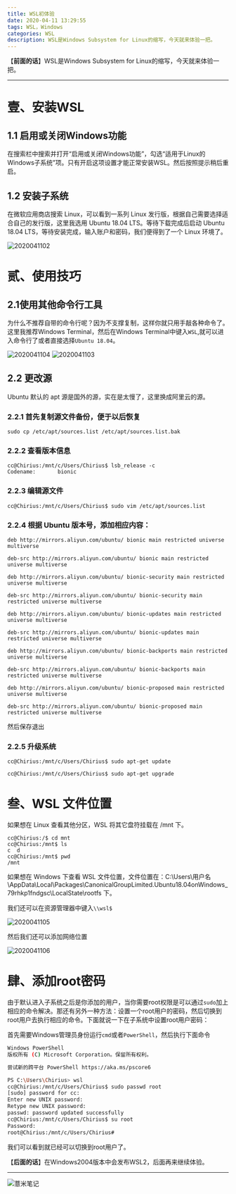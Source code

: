 ```yaml
---
title: WSL初体验
date: 2020-04-11 13:29:55
tags: WSL，Windows
categories: WSL
description: WSL是Windows Subsystem for Linux的缩写，今天就来体验一把。
---
```


【**前面的话**】WSL是Windows Subsystem for Linux的缩写，今天就来体验一把。

---

# 壹、安装WSL

## 1.1 启用或关闭Windows功能

在搜索栏中搜索并打开“启用或关闭Windows功能”，勾选“适用于Linux的Windows子系统”项。只有开启这项设置才能正常安装WSL。然后按照提示稍后重启。

## 1.2 安装子系统

在微软应用商店搜索 Linux，可以看到一系列 Linux 发行版，根据自己需要选择适合自己的发行版，这里我选用 Ubuntu 18.04 LTS。等待下载完成后启动 Ubuntu 18.04 LTS，等待安装完成，输入账户和密码，我们便得到了一个 Linux 环境了。

![2020041102](https://image.eelve.com/eblog/2020041102-b3495d5d24fa4514b2e5293ded3cd61e.png)


# 贰、使用技巧

## 2.1使用其他命令行工具

为什么不推荐自带的命令行呢？因为不支撑复制，这样你就只用手敲各种命令了。这里我推荐Windows Terminal，然后在Windows Terminal中键入`WSL`,就可以进入命令行了或者直接选择`Ubuntu 18.04`。

![2020041104](https://image.eelve.com/eblog/2020041104-617b46212475414ba2a4fd754bb395a8.png)
![2020041103](https://image.eelve.com/eblog/2020041103-dd423936b8d348039cac18e3dd41db08.png)

## 2.2 更改源

Ubuntu 默认的 apt 源是国外的源，实在是太慢了，这里换成阿里云的源。

### 2.2.1 首先复制源文件备份，便于以后恢复

```shell script
sudo cp /etc/apt/sources.list /etc/apt/sources.list.bak
```

### 2.2.2 查看版本信息

```shell script
cc@Chirius:/mnt/c/Users/Chirius$ lsb_release -c
Codename:       bionic
```

### 2.2.3 编辑源文件

```shell script
cc@Chirius:/mnt/c/Users/Chirius$ sudo vim /etc/apt/sources.list
```

### 2.2.4 根据 Ubuntu 版本号，添加相应内容：

```shell script
deb http://mirrors.aliyun.com/ubuntu/ bionic main restricted universe multiverse

deb-src http://mirrors.aliyun.com/ubuntu/ bionic main restricted universe multiverse

deb http://mirrors.aliyun.com/ubuntu/ bionic-security main restricted universe multiverse

deb-src http://mirrors.aliyun.com/ubuntu/ bionic-security main restricted universe multiverse

deb http://mirrors.aliyun.com/ubuntu/ bionic-updates main restricted universe multiverse

deb-src http://mirrors.aliyun.com/ubuntu/ bionic-updates main restricted universe multiverse

deb http://mirrors.aliyun.com/ubuntu/ bionic-backports main restricted universe multiverse

deb-src http://mirrors.aliyun.com/ubuntu/ bionic-backports main restricted universe multiverse

deb http://mirrors.aliyun.com/ubuntu/ bionic-proposed main restricted universe multiverse

deb-src http://mirrors.aliyun.com/ubuntu/ bionic-proposed main restricted universe multiverse
```

然后保存退出

### 2.2.5 升级系统

```shell script
cc@Chirius:/mnt/c/Users/Chirius$ sudo apt-get update
```

```shell script
cc@Chirius:/mnt/c/Users/Chirius$ sudo apt-get upgrade
```

# 叁、WSL 文件位置

如果想在 Linux 查看其他分区，WSL 将其它盘符挂载在 /mnt 下。

```shell script
cc@Chirius:/$ cd mnt
cc@Chirius:/mnt$ ls
c  d
cc@Chirius:/mnt$ pwd
/mnt
```

如果想在 Windows 下查看 WSL 文件位置，文件位置在：C:\Users\用户名\AppData\Local\Packages\CanonicalGroupLimited.Ubuntu18.04onWindows_79rhkp1fndgsc\LocalState\rootfs 下。

我们还可以在资源管理器中键入`\\wsl$`

![2020041105](https://image.eelve.com/eblog/2020041105-c34cdd30c9b24c6e879114f45880091b.png)

然后我们还可以添加网络位置

![2020041106](https://image.eelve.com/eblog/2020041106-564ce889eb8843fe8687d63a2f81fece.png)


# 肆、添加root密码

由于默认进入子系统之后是你添加的用户，当你需要root权限是可以通过`sudo`加上相应的命令解决。那还有另外一种方法：设置一个root用户的密码，然后切换到root用户去执行相应的命令。下面就说一下在子系统中设置root用户密码：

首先需要Windows管理员身份运行`cmd`或者`PowerShell`，然后执行下面命令

```bash
Windows PowerShell
版权所有 (C) Microsoft Corporation。保留所有权利。

尝试新的跨平台 PowerShell https://aka.ms/pscore6

PS C:\Users\Chirius> wsl
cc@Chirius:/mnt/c/Users/Chirius$ sudo passwd root
[sudo] password for cc:
Enter new UNIX password:
Retype new UNIX password:
passwd: password updated successfully
cc@Chirius:/mnt/c/Users/Chirius$ su root
Password:
root@Chirius:/mnt/c/Users/Chirius#
```

我们可以看到就已经可以切换到root用户了。

【**后面的话**】在Windows2004版本中会发布WSL2，后面再来继续体验。

---

![薏米笔记](https://image.eelve.com/eblog/eblog-b269767ff45b4e01a1c380e38898c1c0.png)
